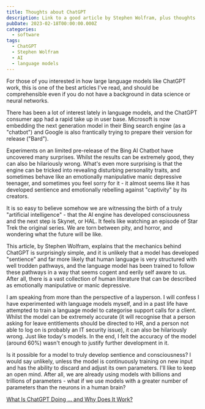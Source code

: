 ```yaml
---
title: Thoughts about ChatGPT
description: Link to a good article by Stephen Wolfram, plus thoughts
pubDate: 2023-02-18T00:00:00.000Z
categories:
  - software
tags:
  - ChatGPT
  - Stephen Wolfram
  - AI
  - language models
---
```


For those of you interested in how large language models like ChatGPT work, this is one of the best articles I've read, and should be comprehensible even if you do not have a background in data science or neural networks.

There has been a lot of interest lately in language models, and the ChatGPT consumer app had a rapid take up in user base. Microsoft is now embedding the next generation model in their Bing search engine (as a "chatbot") and Google is also frantically trying to prepare their version for release ("Bard").

Experiments on an limited pre-release of the Bing AI Chatbot have uncovered many surprises. Whilst the results can be extremely good, they can also be hilariously wrong. What's even more surprising is that the engine can be tricked into revealing disturbing personality traits, and sometimes behave like an emotionally manipulative manic depressive teenager, and sometimes you feel sorry for it - it almost seems like it has developed sentience and emotionally rebelling against "captivity" by its creators.

It is so easy to believe somehow we are witnessing the birth of a truly "artificial intelligence" - that the AI engine has developed consciousness and the next step is Skynet, or HAL. It feels like watching an episode of Star Trek the original series. We are torn between pity, and horror, and wondering what the future will be like.

This article, by Stephen Wolfram, explains that the mechanics behind ChatGPT is surprisingly simple, and it is unlikely that a model has developed "sentience" and far more likely that human language is very structured with well trodden pathways, and the language model has been trained to follow these pathways in a way that seems cogent and eerily self aware to us. After all, there is a vast collection of human literature that can be described as emotionally manipulative or manic depressive.

I am speaking from more than the perspective of a layperson. I will confess I have experimented with language models myself, and in a past life have attempted to train a language model to categorise support calls for a client. Whilst the model can be extremely accurate (it will recognise that a person asking for leave entitlements should be directed to HR, and a person not able to log on is probably an IT security issue), it can also be hilariously wrong. Just like today's models. In the end, I felt the accuracy of the model (around 60%) wasn't enough to justify further development in it.

Is it possible for a model to truly develop sentience and consciousness? I would say unlikely, unless the model is continuously training on new input and has the ability to discard and adjust its own parameters. I'll like to keep an open mind. After all, we are already using models with billions and trillions of parameters - what if we use models with a greater number of parameters than the neurons in a human brain?

[What Is ChatGPT Doing … and Why Does It Work?](https://writings.stephenwolfram.com/2023/02/what-is-chatgpt-doing-and-why-does-it-work/)
